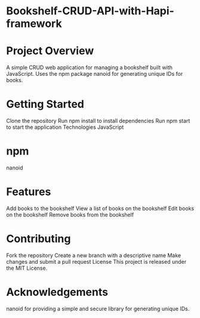 # Bookshelf-CRUD-API-with-Hapi-framework


# Project Overview
A simple CRUD web application for managing a bookshelf built with JavaScript. Uses the npm package nanoid for generating unique IDs for books.

# Getting Started
Clone the repository
Run npm install to install dependencies
Run npm start to start the application
Technologies
JavaScript

# npm
nanoid

# Features
Add books to the bookshelf
View a list of books on the bookshelf
Edit books on the bookshelf
Remove books from the bookshelf

# Contributing
Fork the repository
Create a new branch with a descriptive name
Make changes and submit a pull request
License
This project is released under the MIT License.

# Acknowledgements
nanoid for providing a simple and secure library for generating unique IDs.
